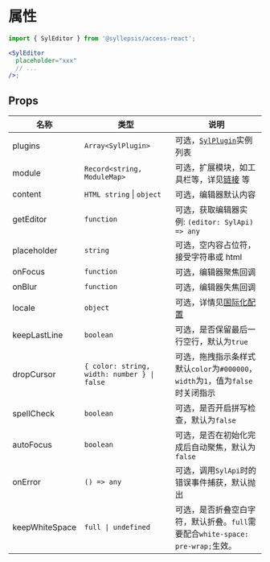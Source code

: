# 属性 <!-- {docsify-ignore-all} -->

```jsx
import { SylEditor } from '@syllepsis/access-react';

<SylEditor
  placeholder="xxx"
  // ...
/>;
```

## Props

| 名称           | 类型                                        | 说明                                                                            |
| -------------- | ------------------------------------------- | ------------------------------------------------------------------------------- |
| plugins        | `Array<SylPlugin>`                          | 可选，[`SylPlugin`](/zh-cn/plugins/README)实例列表                              |
| module         | `Record<string, ModuleMap>`                 | 可选，扩展模块，如工具栏等，详见[链接](/zh-cn/modules/README.md) 等             |
| content        | `HTML string` \| `object`                   | 可选，编辑器默认内容                                                            |
| getEditor      | `function`                                  | 可选，获取编辑器实例: `(editor: SylApi) => any`                                 |
| placeholder    | `string`                                    | 可选，空内容占位符，接受字符串或 html                                           |
| onFocus        | `function`                                  | 可选，编辑器聚焦回调                                                            |
| onBlur         | `function`                                  | 可选，编辑器失焦回调                                                            |
| locale         | `object`                                    | 可选，详情见[国际化配置](/zh-cn/others/i18n)                                    |
| keepLastLine   | `boolean`                                   | 可选，是否保留最后一行空行，默认为`true`                                        |
| dropCursor     | `{ color: string, width: number } \| false` | 可选，拖拽指示条样式默认`color`为`#000000`，`width`为`1`，值为`false`时关闭指示 |
| spellCheck     | `boolean`                                   | 可选，是否开启拼写检查，默认为`false`                                           |
| autoFocus      | `boolean`                                   | 可选，是否在初始化完成后自动聚焦，默认为`false`                                 |
| onError        | `() => any`                                 | 可选，调用`SylApi`时的错误事件捕获，默认抛出                                    |
| keepWhiteSpace | `full \| undefined`                         | 可选，是否折叠空白字符，默认折叠。`full`需要配合`white-space: pre-wrap;`生效。  |

